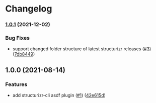 # Changelog

### [1.0.1](https://www.github.com/amoosbr/asdf-structurizr-cli/compare/v1.0.0...v1.0.1) (2021-12-02)


### Bug Fixes

* support changed folder structure of latest structurizr releases ([#3](https://www.github.com/amoosbr/asdf-structurizr-cli/issues/3)) ([7db8449](https://www.github.com/amoosbr/asdf-structurizr-cli/commit/7db8449e0a9eeefd20cf6bdfbfd285bdc255cd2a))

## 1.0.0 (2021-08-14)


### Features

* add structurizr-cli asdf plugin ([#1](https://www.github.com/amoosbr/asdf-structurizr-cli/issues/1)) ([42e615d](https://www.github.com/amoosbr/asdf-structurizr-cli/commit/42e615d4cdbf51e71676c6a50dcdfa0c4b5f4ec5))
